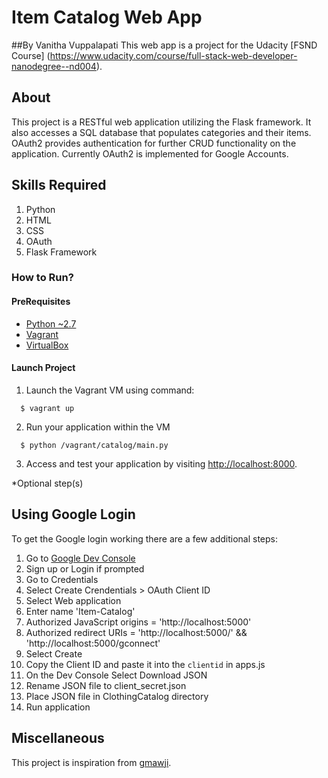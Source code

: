 # Item Catalog Web App
##By Vanitha Vuppalapati
This web app is a project for the Udacity [FSND Course]
(https://www.udacity.com/course/full-stack-web-developer-nanodegree--nd004).

## About
This project is a RESTful web application utilizing the Flask framework. 
It also accesses a SQL database that populates categories and their items. 
OAuth2 provides authentication for further CRUD functionality on the application. 
Currently OAuth2 is implemented for Google Accounts.

## Skills Required
1. Python
2. HTML
3. CSS
4. OAuth
5. Flask Framework
  
### How to Run?

#### PreRequisites
  * [Python ~2.7](https://www.python.org/)
  * [Vagrant](https://www.vagrantup.com/)
  * [VirtualBox](https://www.virtualbox.org/)
  
#### Launch Project
  1. Launch the Vagrant VM using command:
  
  ```
    $ vagrant up
  ```
  2. Run your application within the VM
  
  ```
    $ python /vagrant/catalog/main.py
  ```
  3. Access and test your application by visiting [http://localhost:8000](http://localhost:8000).

*Optional step(s)

## Using Google Login
To get the Google login working there are a few additional steps:

1. Go to [Google Dev Console](https://console.developers.google.com)
2. Sign up or Login if prompted
3. Go to Credentials
4. Select Create Crendentials > OAuth Client ID
5. Select Web application
6. Enter name 'Item-Catalog'
7. Authorized JavaScript origins   = 'http://localhost:5000'
8. Authorized redirect URIs = 'http://localhost:5000/' && 'http://localhost:5000/gconnect'
9. Select Create
10. Copy the Client ID and paste it into the `clientid` in apps.js
11. On the Dev Console Select Download JSON
12. Rename JSON file to client_secret.json
13. Place JSON file in ClothingCatalog directory 
14. Run application

## Miscellaneous

This project is inspiration from [gmawji](https://github.com/gmawji/item-catalog).
